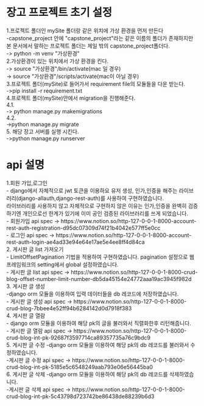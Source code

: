 <h1>장고 프로젝트 초기 설정</h1>
1.프로젝트 폴더인 mySite 폴더랑 같은 위치에 가상 환경을 먼저 만든다 <br>
  -capstone_project 안에 "capstone_project"라는 같은 이름의 폴더가 존재하지만 본 문서에서 말하는 프로젝트 폴더는 제일 밖의 capstone_project폴더다. <br>
  -> python -m venv "가상환경"  <br>
2.가상환경이 있는 위치에서 가상 환경을 킨다.<br>
  -> source "가상환경"/bin/activate(mac 일 경우)<br>
  -> source "가상환경"/scripts/activate(mac이 아닐 경우)<br>
3.프로젝트 폴더(mySite)로 들어가서 requirement file의 모듈들을 다운 받는다.<br>
  ->pip install -r requirement.txt<br>
4.프로젝트 폴더(mySite)안에서 migration을 진행해준다.<br>
  4.1.<br>
    -> python manage.py makemigrations<br>
  4.2.<br>
    ->python manage.py migrate<br>
5. 해당 장고 서버를 실행 시킨다.<br>
  ->python manage.py runserver<br>
  
<h1> api 설명</h1>
1.회원 가입,로그인<br>
  - django에서 자체적으로 jwt 토큰을 이용하요 유저 생성, 인가,인증을 해주는 라이브러리(django-allauth,django-rest-auth)를 사용하여 구현하였습니다. <br>
  라이브러리를 사용하지 않고 자체적으로 구현하지 않은 이유는 인가,인증을 완벽히 검증하기엔 개인으로선 한계가 있기에 이미 공인 검증된 라이브러리를 쓰게 되었습니다. <br>
  - 회원가입 api spec -> https://www.notion.so/http-127-0-0-1-8000-account-rest-auth-registration-d95dc07309d74f21b4042e577ff5e0cc <br>
  - 로그인 api spec -> https://www.notion.so/http-127-0-0-1-8000-account-rest-auth-login-ae4ad33e94e64e17ae5e4ee8ff4d84ca <br>
2. 게시판 글 list 가져오기<br>
  - LimitOffsetPagination 기법을 적용하여 구현하였습니다. pagination 설정으로 웹프레임워크의 setting에서 global 설정하였습니다. <br>
  - 게시판 글 list api spec -> https://www.notion.so/http-127-0-0-1-8000-crud-blog-offset-number-limit-number-db5da45154e24772aaa19ac3945f982d<br>
3. 게시판 글 생성<br>
  -django orm 모듈을 이용하여 입력 데이터들을 db 레코드에 저장하였습니다.<br>
  - 게시판 글 생성 api spec -> https://www.notion.so/http-127-0-0-1-8000-crud-blog-7bbee4e52ff94b6284142d0d7918f383<br>
4. 게시판 글 열람<br>
  - django orm 모듈을 이용하여 해당 pk의 글을 불러와서 직렬화한후 리턴해줍니다.<br>
  - 게시판 글 열람 api spec -> https://www.notion.so/http-127-0-0-1-8000-crud-blog-int-pk-92687f3597714ca89357735a76c9bdc9<br>
5. 게시판 글 수정
  -django orm 모듈을 이용하여 해당 pk의 db 레코드를 불러와서 수정하였습니다.<br>
  -게시판 글 수정 api spec -> https://www.notion.so/http-127-0-0-1-8000-crud-blog-int-pk-5185e5c6548249aab793e06e56445ba0 <br>
6. 게시판 글 삭제
   -django orm 모듈을 이용하여 해당 pk의 db 레코드를 삭제하였습니다.<br>
  -게시판 글 삭제 api spec -> https://www.notion.so/http-127-0-0-1-8000-crud-blog-int-pk-5c43798d723742be86438de88239b6d3

